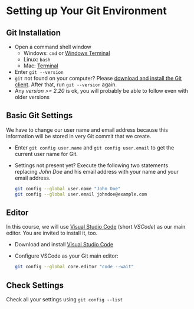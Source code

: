 # Setting up Your Git Environment

## Git Installation

* Open a command shell window
  * Windows: `cmd` or [Windows Terminal](https://www.microsoft.com/de-at/p/windows-terminal/9n0dx20hk701?activetab=pivot:overviewtab)
  * Linux: `bash`
  * Mac: [Terminal](https://support.apple.com/guide/terminal/open-or-quit-terminal-apd5265185d-f365-44cb-8b09-71a064a42125/mac)
* Enter `git --version`
* `git` not found on your computer? Please [download and install the Git client](https://git-scm.com/). After that, run `git --version` again.
* Any *version >= 2.20* is ok, you will probably be able to follow even with older versions

## Basic Git Settings

We have to change our user name and email address because this information will be stored in very Git commit that we create.

* Enter `git config user.name` and `git config user.email` to get the current user name for Git.
* Settings not present yet? Execute the following two statements replacing *John Doe* and his email address with your name and your email address.

  ```bash
  git config --global user.name "John Doe"
  git config --global user.email johndoe@example.com
  ```

## Editor

In this course, we will use [Visual Studio Code](https://code.visualstudio.com) (short *VSCode*) as our main editor. You are invited to install it, too.

* Download and install [Visual Studio Code](https://code.visualstudio.com)
* Configure VSCode as your Git main editor:

  ```bash
  git config --global core.editor "code --wait"
  ```

## Check Settings

Check all your settings using `git config --list`
